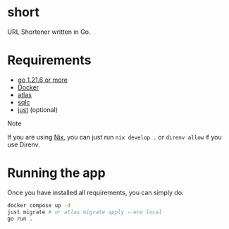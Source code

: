 # short

URL Shortener written in Go.

# Requirements

- [go 1.21.6 or more](https://go.dev/doc/install)
- [Docker](https://www.docker.com/)
- [atlas](https://atlasgo.io/getting-started)
- [sqlc](https://docs.sqlc.dev/en/stable/overview/install.html)
- [just](https://github.com/casey/just#installation) (optional)

> [!NOTE]
> If you are using [Nix](https://nixos.org/), you can just run `nix develop .` or `direnv allow` if you use Direnv.

# Running the app

Once you have installed all requirements, you can simply do:

```sh
docker compose up -d
just migrate # or atlas migrate apply --env local
go run .
```
